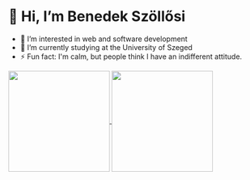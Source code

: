 # 👋 Hi, I’m Benedek Szöllősi
- 👀 I’m interested in web and software development
- 🌱 I’m currently studying at the University of Szeged
- ⚡ Fun fact: I'm calm, but people think I have an indifferent attitude.

<a href="#">
  <img height=200 align="center" src="https://github-readme-stats.vercel.app/api/top-langs?username=kekszharcos&layout=compact&langs_count=8&card_width=320" />
</a>
<a href="#">
  <img height=200 align="center" src="https://github-readme-stats.vercel.app/api?username=kekszharcos" />
</a>

